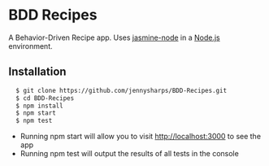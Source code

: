 # BDD Recipes
A Behavior-Driven Recipe app. Uses [jasmine-node](https://github.com/mhevery/jasmine-node) in a [Node.js](http://nodejs.org/) environment.

## Installation
``` bash
  $ git clone https://github.com/jennysharps/BDD-Recipes.git
  $ cd BDD-Recipes
  $ npm install
  $ npm start
  $ npm test
```

- Running npm start will allow you to visit [http://localhost:3000](http://localhost:3000) to see the app
- Running npm test will output the results of all tests in the console
